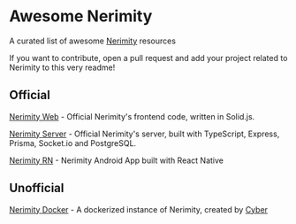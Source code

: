 # Awesome Nerimity

A curated list of awesome [Nerimity](https://nerimity.com) resources

If you want to contribute, open a pull request and add your project related to Nerimity to this very readme!

## Official
[Nerimity Web](https://github.com/Nerimity/Nerimity-web) - Official Nerimity's frontend code, written in Solid.js.

[Nerimity Server](https://github.com/Nerimity/Nerimity-server) - Official Nerimity's server, built with TypeScript, Express, Prisma, Socket.io and PostgreSQL.

[Nerimity RN](https://github.com/Nerimity/NerimityReactNative) - Nerimity Android App built with React Native

## Unofficial
[Nerimity Docker](https://github.com/CyberL1/Nerimity-docker) - A dockerized instance of Nerimity, created by [Cyber](https://github.com/CyberL1)
